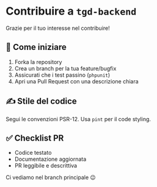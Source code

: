 # Contribuire a `tgd-backend`

Grazie per il tuo interesse nel contribuire!

## 🚀 Come iniziare

1. Forka la repository
2. Crea un branch per la tua feature/bugfix
3. Assicurati che i test passino (`phpunit`)
4. Apri una Pull Request con una descrizione chiara

## ✍️ Stile del codice

Segui le convenzioni PSR-12. Usa `pint` per il code styling.

## ✅ Checklist PR

- Codice testato
- Documentazione aggiornata
- PR leggibile e descrittiva

Ci vediamo nel branch principale 😉
